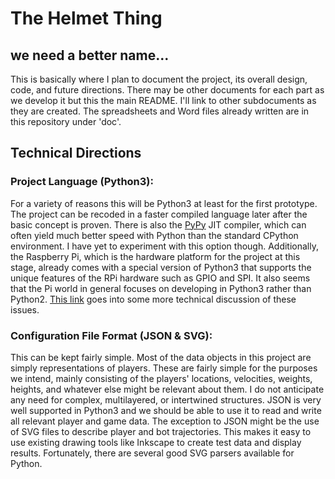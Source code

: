 # The Helmet Thing
## we need a better name...

This is basically where I plan to document the project, its overall design, code, and future directions. There may be other documents for each part as we develop it but this the main README. I'll link to other subdocuments as they are created. The spreadsheets and Word files already written are in this repository under 'doc'.

## Technical Directions

### Project Language (Python3):

For a variety of reasons this will be Python3 at least for the first prototype. The project can be recoded in a faster compiled language later after the basic concept is proven. There is also the [PyPy](http://pypy.org/ "PyPy") JIT compiler, which can often yield much better speed with Python than the standard CPython environment. I have yet to experiment with this option though. Additionally, the Raspberry Pi, which is the hardware platform for the project at this stage, already comes with a special version of Python3 that supports the unique features of the RPi hardware such as GPIO and SPI. It also seems that the Pi world in general focuses on developing in Python3 rather than Python2. [This link](http://stackoverflow.com/questions/24859323/which-python-version-should-i-use-with-raspberry-pi-running-web-applications "This link") goes into some more technical discussion of these issues.

### Configuration File Format (JSON & SVG):

This can be kept fairly simple. Most of the data objects in this project are simply representations of players. These are fairly simple for the purposes we intend, mainly consisting of the players' locations, velocities, weights, heights, and whatever else might be relevant about them. I do not anticipate any need for complex, multilayered, or intertwined structures. JSON is very well supported in Python3 and we should be able to use it to read and write all relevant player and game data. The exception to JSON might be the use of SVG files to describe player and bot trajectories. This makes it easy to use existing drawing tools like Inkscape to create test data and display results. Fortunately, there are several good SVG parsers available for Python.



